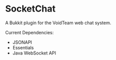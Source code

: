 SocketChat
==========
 
 A Bukkit plugin for the VoidTeam web chat system.
 
 Current Dependencies:
   - JSONAPI
   - Essentials
   - Java WebSocket API
